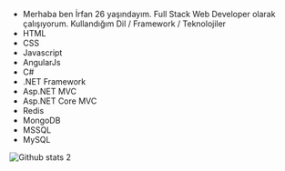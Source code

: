 - Merhaba ben İrfan 26 yaşındayım. Full Stack Web Developer olarak çalışıyorum.
Kullandığım Dil / Framework / Teknolojiler
- HTML 
- CSS
- Javascript
- AngularJs
- C#
- .NET Framework
- Asp.NET MVC
- Asp.NET Core MVC
- Redis 
- MongoDB
- MSSQL
- MySQL


![Github stats 2](https://github-readme-stats.vercel.app/api?username=irfanKeles&show_icons=true&theme=radical)

<!---
irfanKeles/irfanKeles is a ✨ special ✨ repository because its `README.md` (this file) appears on your GitHub profile.
You can click the Preview link to take a look at your changes.
--->
